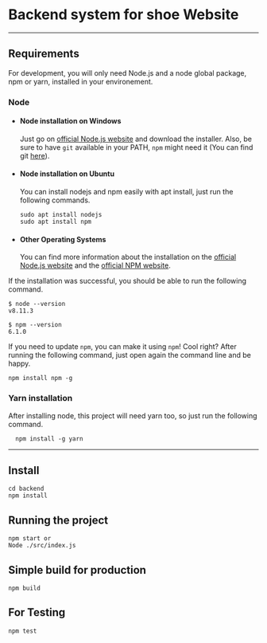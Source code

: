 
# Backend system for shoe Website

---

## Requirements

For development, you will only need Node.js and a node global package, npm or yarn, installed in your environement.

### Node  

- #### Node installation on Windows

  Just go on [official Node.js website](https://nodejs.org/) and download the installer.
Also, be sure to have `git` available in your PATH, `npm` might need it (You can find git [here](https://git-scm.com/)).

- #### Node installation on Ubuntu

  You can install nodejs and npm easily with apt install, just run the following commands.

      sudo apt install nodejs
      sudo apt install npm

- #### Other Operating Systems

  You can find more information about the installation on the [official Node.js website](https://nodejs.org/) and the [official NPM website](https://npmjs.org/).

If the installation was successful, you should be able to run the following command.

    $ node --version
    v8.11.3

    $ npm --version
    6.1.0

If you need to update `npm`, you can make it using `npm`! Cool right? After running the following command, just open again the command line and be happy.

    npm install npm -g

### Yarn installation

  After installing node, this project will need yarn too, so just run the following command.

      npm install -g yarn

---

## Install

    cd backend
    npm install

## Running the project

    npm start or 
    Node ./src/index.js

## Simple build for production

    npm build

## For Testing

    npm test
